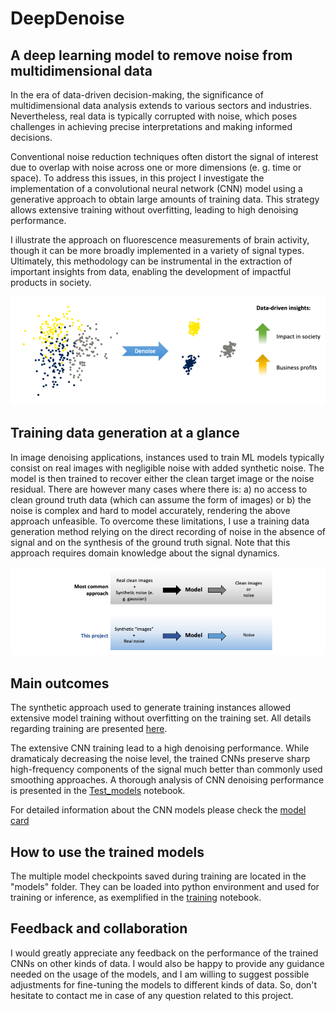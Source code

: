 # DeepDenoise
## A deep learning model to remove noise from multidimensional data

In the era of data-driven decision-making, the significance of multidimensional data analysis extends to various sectors and industries. Nevertheless, real data is typically corrupted with noise, which poses challenges in achieving precise interpretations and making informed decisions.

Conventional noise reduction techniques often distort the signal of interest due to overlap with noise across one or more dimensions (e. g. time or space). To address this issues, in this project I investigate the implementation of a convolutional neural network (CNN) model using a generative approach to obtain large amounts of training data. This strategy allows extensive training without overfitting, leading to high denoising performance.

I illustrate the approach on fluorescence measurements of brain activity, though it can be more broadly implemented in a variety of signal types. Ultimately, this methodology can be instrumental in the extraction of important insights from data, enabling the development of impactful products in society.

![The power of denoising](Denoising_cartoon.png)

## Training data generation at a glance

In image denoising applications, instances used to train ML models typically consist on real images with negligible noise with added synthetic noise. The model is then trained to recover either the clean target image or the noise residual. There are however many cases where there is: a) no access to clean ground truth data (which can assume the form of images) or b) the noise is complex and hard to model accurately, rendering the above approach unfeasible. To overcome these limitations, I use a training data generation method relying on the direct recording of noise in the absence of signal and on the synthesis of the ground truth signal. Note that this approach requires domain knowledge about the signal dynamics.

![Training set generation small](Data_generation.png)

## Main outcomes

The synthetic approach used to generate training instances allowed extensive model training without overfitting on the training set. All details regarding training are presented [here](notebooks/Training_CNNs.ipynb).

The extensive CNN training lead to a high denoising performance. While dramaticaly decreasing the noise level, the trained CNNs preserve sharp high-frequency components of the signal much better than commonly used smoothing approaches. A thorough analysis of CNN denoising performance is presented in the [Test_models](notebooks/Test_models.ipynb) notebook.

For detailed information about the CNN models please check the [model card](model_card.md) 

## How to use the trained models
The multiple model checkpoints saved during training are located in the "models" folder. They can be loaded into python environment and used for training or inference, as exemplified in the [training](notebooks/Training_CNNs.ipynb) notebook.

## Feedback and collaboration
I would greatly appreciate any feedback on the performance of the trained CNNs on other kinds of data. I would also be happy to provide any guidance needed on the usage of the models, and I am willing to suggest possible adjustments for fine-tuning the models to different kinds of data. 
So, don't hesitate to contact me in case of any question related to this project.
